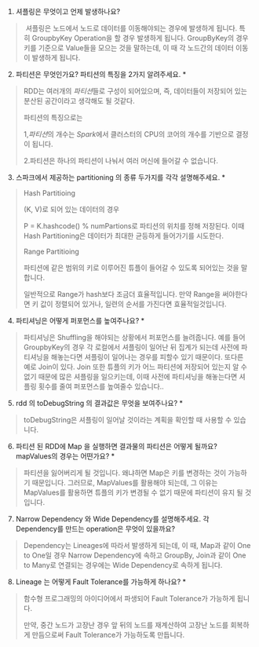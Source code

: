 1. 셔플링은 무엇이고 언제 발생하나요? 

> ​	셔플링은 노드에서 노드로 데이터를 이동해야되는 경우에 발생하게 됩니다. 특히 GroupbyKey Operation을 할 경우 발생하게 됩니다. GroupByKey의 경우 키를 기준으로 Value들을 모으는 것을 말하는데, 이 때 각 노드간의 데이터 이동이 발생하게 됩니다.



2. 파티션은 무엇인가요? 파티션의 특징을 2가지 알려주세요. *

>RDD는 여러개의 *파티션*들로 구성이 되어있으며, 즉, 데이터들이 저장되어 있는 분산된 공간이라고 생각해도 될 것같다.
>
>파티션의 특징으로는   
>
>1,*파티션*의 개수는 *Spark*에서 클러스터의 CPU의 코어의 개수를 기반으로 결정이 됩니다.
>
>2.파티션은 하나의 파티션이 나눠서 여러 머신에 들어갈 수 없습니다.



3. 스파크에서 제공하는 partitioning 의 종류 두가지를 각각 설명해주세요. *

> Hash Partitioing
>
> (K, V)로 되어 있는 데이터의 경우  
>
> P = K.hashcode() % numPartions로 파티션의 위치를 정해 저장된다. 이때 Hash Partitioning은 데이터가 최대한 균등하게 들어가기를 시도한다.
>
> Range Partitioing
>
> 파티션에 같은 범위의 키로 이루어진 튜플이 들어갈 수 있도록 되어있는 것을 말합니다.
>
> 일반적으로 Range가 hash보다 조금더 효율적입니다. 만약 Range을 써야한다면 키 값이 정렬되어 있거나, 일련의 순서를 가진다면 효율적일것입니다.



4. 파티셔닝은 어떻게 퍼포먼스를 높여주나요? *

> 파티셔닝은 Shuffling을 해야되는 상황에서 퍼포먼스를 늘려줍니다. 예를 들어  GroupbyKey의 경우 각 로컬에서 셔플링이 일어난 뒤 집계가 되는데 사전에 파티셔닝을 해놓는다면 셔플링이 일어나는 경우를 피할수 있기 때문이다. 또다른 예로 Join이 있다. Join 또한 튜플의 키가 어느 파티션에 저장되어 있는지 알 수 없기 때문에 많은 셔플링을 일으키는데, 이때 사전에 파티셔닝을 해놓는다면 셔플링 횟수를 줄여 퍼포먼스를 높여줄수 있습니다..



5. rdd 의 toDebugString 의 결과값은 무엇을 보여주나요? *

> toDebugString은 셔플링이 일어날 것이라는 계획을 확인할 때 사용할 수 있습니다.



6. 파티션 된 RDD에 Map 을 실행하면 결과물의 파티션은 어떻게 될까요? mapValues의 경우는 어떤가요? *

> 파티션을 잃어버리게 될 것입니다. 왜냐하면 Map은 키를 변경하는 것이 가능하기 때문입니다. 그러므로, MapValues를 활용해야 되는데, 그 이유는 MapValues를 활용하면 튜플의 키가 변경될 수 없기 때문에 파티션이 유지 될 것입니다.

7. Narrow Dependency 와 Wide Dependency를 설명해주세요. 각 Dependency를 만드는 operation은 무엇이 있을까요? 

> Dependency는 Lineages에 따라서 발생하게 되는데, 이 때, Map과 같이 One to One일 경우 Narrow Dependency에 속하고 GroupBy, Join과 같이 One to Many로 연결되는 경우에는 Wide Dependency로 속하게 됩니다. 

8. Lineage 는 어떻게 Fault Tolerance를 가능하게 하나요? *

> 함수형 프로그래밍의 아이디어에서 파생되어 Fault Tolerance가 가능하게 됩니다.
>
> 만약, 중간 노드가 고장난 경우 앞 뒤의 노드를 재계산하여 고장난 노드를 회복하게 만듬으로써 Fault Tolerance가 가능하도록 만듭니다.